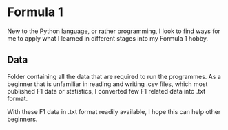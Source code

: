 # Formula 1

New to the Python language, or rather programming, I look to find ways for me to apply what I learned in different stages into my Formula 1 hobby. 

## Data
Folder containing all the data that are required to run the programmes. As a beginner that is unfamiliar in reading and writing .csv files, which most published F1 data or statistics, I converted few F1 related data into .txt format. 

With these F1 data in .txt format readily available, I hope this can help other beginners.

